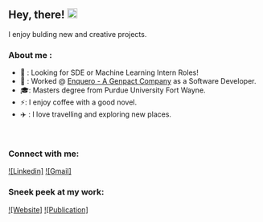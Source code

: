 ## Hey, there! <img src="https://raw.githubusercontent.com/MartinHeinz/MartinHeinz/master/wave.gif" width="20px">
I enjoy bulding new and creative projects.

### About me :

  - 🧐 : Looking for SDE or Machine Learning Intern Roles!
  - 🏢 : Worked @ [Enquero - A Genpact Company](https://enquero.com/) as a Software Developer.  
  - 🎓: Masters degree from Purdue University Fort Wayne.
  - ⚡: I enjoy coffee with a good novel.
  - ✈️ : I love travelling and exploring new places.  

<br />

### Connect with me:

[![Linkedin]](https://www.linkedin.com/in/prajwalashambulingappa/)
[![Gmail]](prajwalams99@gmail.com)


### Sneek peek at my work:

[![Website]](https://github.com/PrajwalaMugajjiShambulingappa)
[![Publication]](https://link.springer.com/chapter/10.1007/978-981-19-2828-4_57)